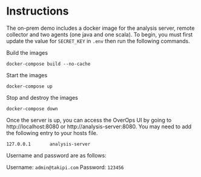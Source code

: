 # Instructions
The on-prem demo includes a docker image for the analysis server, remote collector and two agents (one java and one scala).  To begin, you must first update the value for `SECRET_KEY` in `.env` then run the following commands.

Build the images

```
docker-compose build --no-cache
```

Start the images
```
docker-compose up
```

Stop and destroy the images
```
docker-compose down
```


Once the server is up, you can access the OverOps UI by going to http://localhost:8080 or http://analysis-server:8080.  You may need to add the following entry to your hosts file.

```
127.0.0.1       analysis-server
```

Username and password are as follows:

Username: `admin@takipi.com`
Password: `123456`